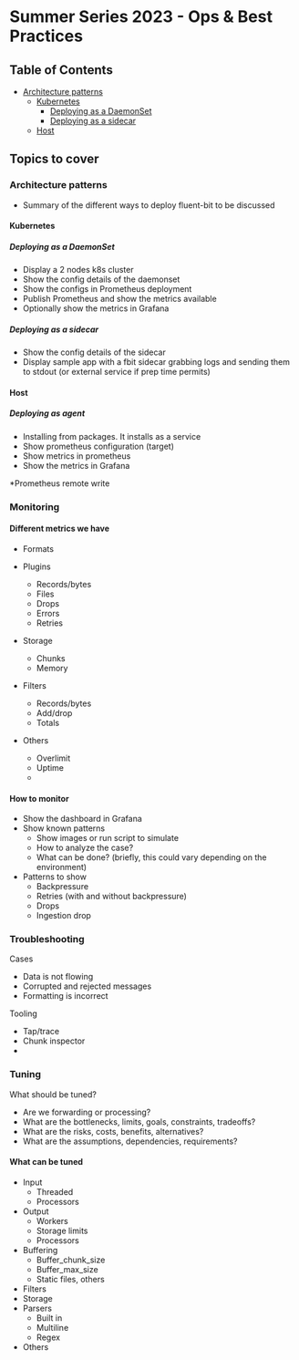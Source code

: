 # Summer Series 2023 - Ops & Best Practices

## Table of Contents

- [Architecture patterns](#architecture-patterns)
  - [Kubernetes](#kubernetes)
    - [Deploying as a DaemonSet](#deploying-as-a-daemonset)
    - [Deploying as a sidecar](#deploying-as-a-sidecar)
  - [Host](#host)


## Topics to cover

### Architecture patterns

* Summary of the different ways to deploy fluent-bit to be discussed

#### Kubernetes

##### Deploying as a DaemonSet

* Display a 2 nodes k8s cluster
* Show the config details of the daemonset
* Show the configs in Prometheus deployment
* Publish Prometheus and show the metrics available
* Optionally show the metrics in Grafana



##### Deploying as a sidecar

* Show the config details of the sidecar
* Display sample app with a fbit sidecar grabbing logs and sending them to stdout (or external service if prep time permits)


#### Host

##### Deploying as agent

* Installing from packages. It installs as a service
* Show prometheus configuration (target)
* Show metrics in prometheus
* Show the metrics in Grafana

*Prometheus remote write


### Monitoring

#### Different metrics we have

* Formats

* Plugins
  * Records/bytes
  * Files
  * Drops
  * Errors
  * Retries

* Storage
  * Chunks
  * Memory

* Filters
  * Records/bytes
  * Add/drop
  * Totals

* Others
  * Overlimit
  * Uptime
  * 


#### How to monitor

* Show the dashboard in Grafana
* Show known patterns
  * Show images or run script to simulate
  * How to analyze the case?
  * What can be done? (briefly, this could vary depending on the environment)
* Patterns to show
  * Backpressure
  * Retries (with and without backpressure)
  * Drops
  * Ingestion drop


### Troubleshooting

Cases
* Data is not flowing
* Corrupted and rejected messages
* Formatting is incorrect

Tooling
* Tap/trace
* Chunk inspector
* 


### Tuning

What should be tuned?
* Are we forwarding or processing?
* What are the bottlenecks, limits, goals, constraints, tradeoffs?
* What are the risks, costs, benefits, alternatives?
* What are the assumptions, dependencies, requirements?



#### What can be tuned

* Input
  * Threaded
  * Processors
* Output
  * Workers
  * Storage limits
  * Processors
* Buffering
  * Buffer_chunk_size
  * Buffer_max_size
  * Static files, others
* Filters
* Storage
* Parsers
  * Built in
  * Multiline
  * Regex
* Others
